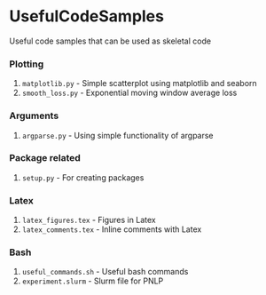 # UsefulCodeSamples
Useful code samples that can be used as skeletal code


### Plotting
1. `matplotlib.py` - Simple scatterplot using matplotlib and seaborn
1. `smooth_loss.py` - Exponential moving window average loss

### Arguments
1. `argparse.py` - Using simple functionality of argparse

### Package related
1. `setup.py` - For creating packages

### Latex
1. `latex_figures.tex` - Figures in Latex
1. `latex_comments.tex` - Inline comments with Latex

### Bash
1. `useful_commands.sh` - Useful bash commands
1. `experiment.slurm` - Slurm file for PNLP
